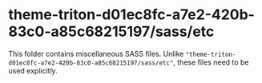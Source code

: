 # theme-triton-d01ec8fc-a7e2-420b-83c0-a85c68215197/sass/etc

This folder contains miscellaneous SASS files. Unlike `"theme-triton-d01ec8fc-a7e2-420b-83c0-a85c68215197/sass/etc"`, these files
need to be used explicitly.
